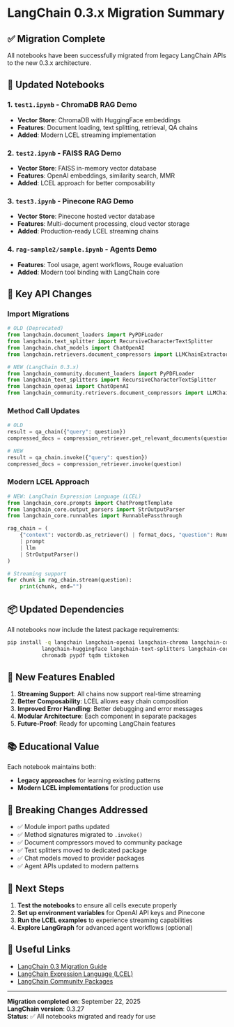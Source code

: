 # LangChain 0.3.x Migration Summary

## ✅ Migration Complete

All notebooks have been successfully migrated from legacy LangChain APIs to the new 0.3.x architecture.

## 📁 Updated Notebooks

### 1. `test1.ipynb` - ChromaDB RAG Demo
- **Vector Store**: ChromaDB with HuggingFace embeddings
- **Features**: Document loading, text splitting, retrieval, QA chains
- **Added**: Modern LCEL streaming implementation

### 2. `test2.ipynb` - FAISS RAG Demo  
- **Vector Store**: FAISS in-memory vector database
- **Features**: OpenAI embeddings, similarity search, MMR
- **Added**: LCEL approach for better composability

### 3. `test3.ipynb` - Pinecone RAG Demo
- **Vector Store**: Pinecone hosted vector database
- **Features**: Multi-document processing, cloud vector storage
- **Added**: Production-ready LCEL streaming chains

### 4. `rag-sample2/sample.ipynb` - Agents Demo
- **Features**: Tool usage, agent workflows, Rouge evaluation
- **Added**: Modern tool binding with LangChain core

## 🔄 Key API Changes

### Import Migrations
```python
# OLD (Deprecated)
from langchain.document_loaders import PyPDFLoader
from langchain.text_splitter import RecursiveCharacterTextSplitter
from langchain.chat_models import ChatOpenAI
from langchain.retrievers.document_compressors import LLMChainExtractor

# NEW (LangChain 0.3.x)
from langchain_community.document_loaders import PyPDFLoader
from langchain_text_splitters import RecursiveCharacterTextSplitter
from langchain_openai import ChatOpenAI
from langchain_community.retrievers.document_compressors import LLMChainExtractor
```

### Method Call Updates
```python
# OLD
result = qa_chain({"query": question})
compressed_docs = compression_retriever.get_relevant_documents(question)

# NEW
result = qa_chain.invoke({"query": question})
compressed_docs = compression_retriever.invoke(question)
```

### Modern LCEL Approach
```python
# NEW: LangChain Expression Language (LCEL)
from langchain_core.prompts import ChatPromptTemplate
from langchain_core.output_parsers import StrOutputParser
from langchain_core.runnables import RunnablePassthrough

rag_chain = (
    {"context": vectordb.as_retriever() | format_docs, "question": RunnablePassthrough()}
    | prompt
    | llm
    | StrOutputParser()
)

# Streaming support
for chunk in rag_chain.stream(question):
    print(chunk, end="")
```

## 📦 Updated Dependencies

All notebooks now include the latest package requirements:

```bash
pip install -q langchain langchain-openai langchain-chroma langchain-community \
           langchain-huggingface langchain-text-splitters langchain-core \
           chromadb pypdf tqdm tiktoken
```

## 🚀 New Features Enabled

1. **Streaming Support**: All chains now support real-time streaming
2. **Better Composability**: LCEL allows easy chain composition
3. **Improved Error Handling**: Better debugging and error messages
4. **Modular Architecture**: Each component in separate packages
5. **Future-Proof**: Ready for upcoming LangChain features

## 📚 Educational Value

Each notebook maintains both:
- **Legacy approaches** for learning existing patterns
- **Modern LCEL implementations** for production use

## 🔧 Breaking Changes Addressed

- ✅ Module import paths updated
- ✅ Method signatures migrated to `.invoke()`
- ✅ Document compressors moved to community package
- ✅ Text splitters moved to dedicated package
- ✅ Chat models moved to provider packages
- ✅ Agent APIs updated to modern patterns

## 🎯 Next Steps

1. **Test the notebooks** to ensure all cells execute properly
2. **Set up environment variables** for OpenAI API keys and Pinecone
3. **Run the LCEL examples** to experience streaming capabilities
4. **Explore LangGraph** for advanced agent workflows (optional)

## 🔗 Useful Links

- [LangChain 0.3 Migration Guide](https://python.langchain.com/docs/versions/v0_3/)
- [LangChain Expression Language (LCEL)](https://python.langchain.com/docs/concepts/lcel/)
- [LangChain Community Packages](https://python.langchain.com/docs/integrations/)

---

**Migration completed on**: September 22, 2025  
**LangChain version**: 0.3.27  
**Status**: ✅ All notebooks migrated and ready for use